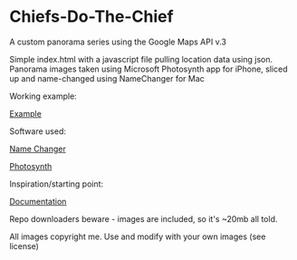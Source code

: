 Chiefs-Do-The-Chief
===================

A custom panorama series using the Google Maps API v.3

Simple index.html with a javascript file pulling location data using json. Panorama images taken using Microsoft Photosynth app for iPhone, sliced up and name-changed using NameChanger for Mac


Working example: 

[Example](http://chiefs.russellgordon.org)


Software used:

[Name Changer](http://www.mrrsoftware.com/MRRSoftware/NameChanger.html)

[Photosynth](http://photosynth.net/)


Inspiration/starting point:

[Documentation](https://developers.google.com/maps/documentation/javascript/examples/streetview-custom-simple)


Repo downloaders beware - images are included, so it's ~20mb all told. 

All images copyright me.
Use and modify with your own images (see license)